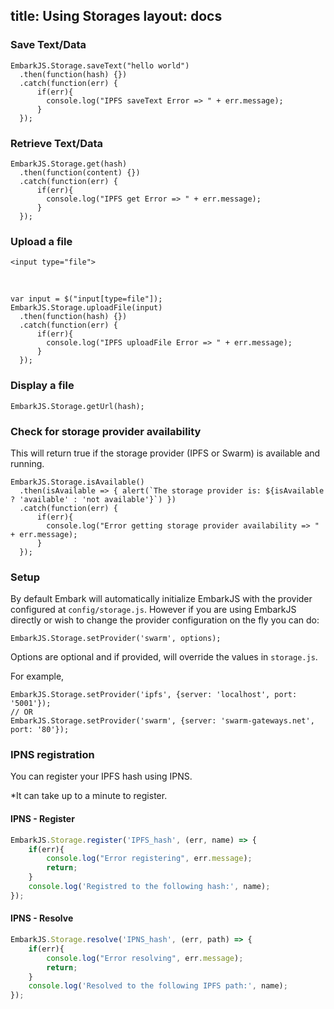 title: Using Storages
layout: docs
---

### Save Text/Data

<pre><code class="javascript">EmbarkJS.Storage.saveText("hello world")
  .then(function(hash) {})
  .catch(function(err) {
      if(err){
        console.log("IPFS saveText Error => " + err.message);
      }
  });
</code></pre>

### Retrieve Text/Data

<pre><code class="javascript">EmbarkJS.Storage.get(hash)
  .then(function(content) {})
  .catch(function(err) {
      if(err){
        console.log("IPFS get Error => " + err.message);
      }
  });
</code></pre>

### Upload a file

<pre><code class="xml">&lt;input type=&quot;file&quot;&gt;
</code></pre>
<br>
<pre><code class="javascript">var input = $("input[type=file"]);
EmbarkJS.Storage.uploadFile(input)
  .then(function(hash) {})
  .catch(function(err) {
      if(err){
        console.log("IPFS uploadFile Error => " + err.message);
      }
  });
</code></pre>

### Display a file

<pre><code class="javascript">EmbarkJS.Storage.getUrl(hash);
</code></pre>

### Check for storage provider availability
This will return true if the storage provider (IPFS or Swarm) is available and running. 

<pre><code class="javascript">EmbarkJS.Storage.isAvailable()
  .then(isAvailable => { alert(`The storage provider is: ${isAvailable ? 'available' : 'not available'}`) })
  .catch(function(err) {
      if(err){
        console.log("Error getting storage provider availability => " + err.message);
      }
  });
</code></pre>

### Setup

By default Embark will automatically initialize EmbarkJS with the provider configured at `config/storage.js`. However if you are using EmbarkJS directly or wish to change the provider configuration on the fly you can do:

<pre><code class="javascript">EmbarkJS.Storage.setProvider('swarm', options);
</code></pre>

Options are optional and if provided, will override the values in `storage.js`. 

For example,
<pre><code class="javascript">EmbarkJS.Storage.setProvider('ipfs', {server: 'localhost', port: '5001'});
// OR
EmbarkJS.Storage.setProvider('swarm', {server: 'swarm-gateways.net', port: '80'});
</code></pre>

### IPNS registration

You can register your IPFS hash using IPNS.

*It can take up to a minute to register.

#### IPNS - Register

```Javascript
EmbarkJS.Storage.register('IPFS_hash', (err, name) => {
    if(err){
        console.log("Error registering", err.message);
        return;
    }
    console.log('Registred to the following hash:', name);
});
```

#### IPNS - Resolve

```Javascript
EmbarkJS.Storage.resolve('IPNS_hash', (err, path) => {
    if(err){
        console.log("Error resolving", err.message);
        return;
    }
    console.log('Resolved to the following IPFS path:', name);
});
```


